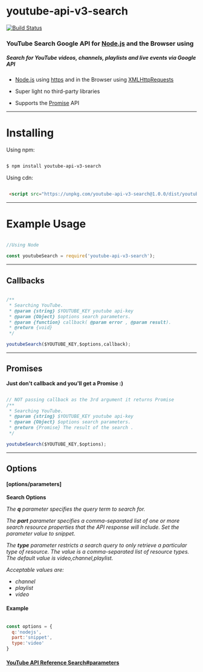 # youtube-api-v3-search


[![Build Status](https://travis-ci.org/LionRoar/youtube-api-v3-search.svg?branch=master)](https://travis-ci.org/LionRoar/youtube-api-v3-search)

### YouTube Search Google API for [Node.js](https://nodejs.org/en) and the Browser using


##### Search for YouTube videos, channels, playlists and live events via Google API



* [Node.js](https://nodejs.org/en) using [https](https://nodejs.org/api/https.html) and in the Browser using [XMLHttpRequests ](https://developer.mozilla.org/en-US/docs/Web/API/XMLHttpRequest)

* Super light no third-party libraries
* Supports the [Promise](https://developer.mozilla.org/en-US/docs/Web/JavaScript/Reference/Global_Objects/Promise) API

-----------------

Installing
==========

Using npm:

```bash

$ npm install youtube-api-v3-search
```

Using cdn:

```html

 <script src="https://unpkg.com/youtube-api-v3-search@1.0.0/dist/youtube-api-v3-search.min.js"></script>
 ```

-----------------

Example Usage
=============

```js

//Using Node

const youtubeSearch = require('youtube-api-v3-search');

```

-----------------



## Callbacks



```js

/**
 * Searching YouTube.
 * @param {string} $YOUTUBE_KEY youtube api-key
 * @param {Object} $options search parameters.
 * @param {function} callback( @param error , @param result).  
 * @return {void}
 */

youtubeSearch($YOUTUBE_KEY,$options,callback);
```

-----------------


## Promises


__Just don't callback and you'll get a Promise :)__


```js

// NOT passing callback as the 3rd argument it returns Promise
/**
 * Searching YouTube.
 * @param {string} $YOUTUBE_KEY youtube api-key
 * @param {Object} $options search parameters.
 * @return {Promise} The result of the search .
 */

youtubeSearch($YOUTUBE_KEY,$options);
```
-----------------

## Options
#### [options/parameters]

**Search Options**

_The **q** parameter specifies the query term to search for._

_The **part** parameter specifies a comma-separated list of one or more search resource properties that the API response will include. Set the parameter value to snippet._


_The **type** parameter restricts a search query to only retrieve a particular type of resource. The value is a comma-separated list of resource types. The default value is video,channel,playlist._

_Acceptable values are:_
* _channel_
* _playlist_
* _video_


#### Example

```js

const options = {
  q:'nodejs',
  part:'snippet',
  type:'video'
}
```


#### [YouTube API Reference Search#parameters](https://developers.google.com/youtube/v3/docs/search/list#parameters)
